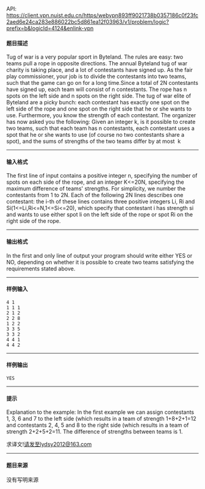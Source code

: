 API: https://client.vpn.nuist.edu.cn/https/webvpn893ff9021738b0357186c0f23fc2aed6e24ca283e886022bc5d861ea12f03963/v1/problem/logic?prefix=b&logicId=4124&enlink-vpn

#### 题目描述

Tug of war is a very popular sport in Byteland. The rules are easy: two teams pull a rope in opposite directions. The annual Byteland tug of war charity is taking place, and a lot of contestants have signed up. As the fair play commissioner, your job is to divide the contestants into two teams, such that the game can go on for a long time.Since a total of 2N contestants have signed up, each team will consist of n contestants. The rope has n spots on the left side and n spots on the right side. The tug of war elite of Byteland are a picky bunch: each contestant has exactly one spot on the left side of the rope and one spot on the right side that he or she wants to use. Furthermore, you know the strength of each contestant. The organizer has now asked you the following: Given an integer k, is it possible to create two teams, such that each team has n contestants, each contestant uses a spot that he or she wants to use (of course no two contestants share a spot), and the sums of strengths of the two teams differ by at most  k

---

#### 输入格式

The first line of input contains a positive integer n, specifying the number of spots on each side of the rope, and an integer K<=20N, specifying the maximum difference of teams' strengths. For simplicity, we number the contestants from 1 to 2N. Each of the following 2N lines describes one contestant: the i-th of these lines contains three positive integers Li, Ri and Si(1<=Li,Ri<=N,1<=Si<=20), which specify that contestant i has strength si and wants to use either spot li on the left side of the rope or spot Ri on the right side of the rope.

---

#### 输出格式

In the first and only line of output your program should write either YES or NO, depending on whether it is possible to create two teams satisfying the requirements stated above.

---

#### 样例输入
```
4 1
1 1 1
2 1 2
2 2 8
1 2 2
3 3 5
3 3 2
4 4 1
4 4 2
```

---

#### 样例输出
```
YES
```

---

#### 提示

Explanation to the example: In the first example we can assign contestants 1, 3, 6 and 7 to the left side (which results in a team of strength 1+8+2+1=12 and contestants 2, 4, 5 and 8 to the right side (which results in a team of strength 2+2+5+2=11. The difference of strengths between teams is 1.

求译文!请发至lydsy2012@163.com

---

#### 题目来源

没有写明来源